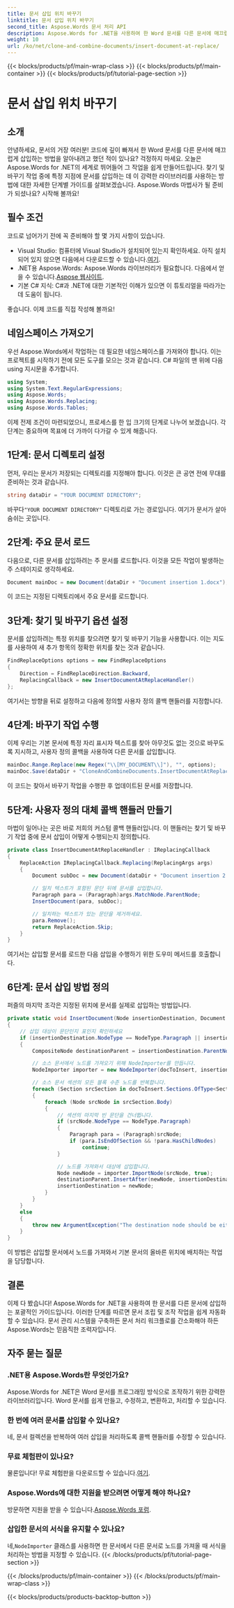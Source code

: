 ```yaml
---
title: 문서 삽입 위치 바꾸기
linktitle: 문서 삽입 위치 바꾸기
second_title: Aspose.Words 문서 처리 API
description: Aspose.Words for .NET을 사용하여 한 Word 문서를 다른 문서에 매끄럽게 삽입하는 방법을 자세한 단계별 가이드로 알아보세요. 문서 처리를 간소화하려는 개발자에게 완벽합니다.
weight: 10
url: /ko/net/clone-and-combine-documents/insert-document-at-replace/
---
```


{{< blocks/products/pf/main-wrap-class >}}
{{< blocks/products/pf/main-container >}}
{{< blocks/products/pf/tutorial-page-section >}}

# 문서 삽입 위치 바꾸기

## 소개

안녕하세요, 문서의 거장 여러분! 코드에 깊이 빠져서 한 Word 문서를 다른 문서에 매끄럽게 삽입하는 방법을 알아내려고 했던 적이 있나요? 걱정하지 마세요. 오늘은 Aspose.Words for .NET의 세계로 뛰어들어 그 작업을 쉽게 만들어드립니다. 찾기 및 바꾸기 작업 중에 특정 지점에 문서를 삽입하는 데 이 강력한 라이브러리를 사용하는 방법에 대한 자세한 단계별 가이드를 살펴보겠습니다. Aspose.Words 마법사가 될 준비가 되셨나요? 시작해 볼까요!

## 필수 조건

코드로 넘어가기 전에 꼭 준비해야 할 몇 가지 사항이 있습니다.

-  Visual Studio: 컴퓨터에 Visual Studio가 설치되어 있는지 확인하세요. 아직 설치되어 있지 않으면 다음에서 다운로드할 수 있습니다.[여기](https://visualstudio.microsoft.com/).
-  .NET용 Aspose.Words: Aspose.Words 라이브러리가 필요합니다. 다음에서 얻을 수 있습니다.[Aspose 웹사이트](https://releases.aspose.com/words/net/).
- 기본 C# 지식: C#과 .NET에 대한 기본적인 이해가 있으면 이 튜토리얼을 따라가는 데 도움이 됩니다.

좋습니다. 이제 코드를 직접 작성해 볼까요!

## 네임스페이스 가져오기

우선 Aspose.Words에서 작업하는 데 필요한 네임스페이스를 가져와야 합니다. 이는 프로젝트를 시작하기 전에 모든 도구를 모으는 것과 같습니다. C# 파일의 맨 위에 다음 using 지시문을 추가합니다.

```csharp
using System;
using System.Text.RegularExpressions;
using Aspose.Words;
using Aspose.Words.Replacing;
using Aspose.Words.Tables;
```

이제 전제 조건이 마련되었으니, 프로세스를 한 입 크기의 단계로 나누어 보겠습니다. 각 단계는 중요하며 목표에 더 가까이 다가갈 수 있게 해줍니다.

## 1단계: 문서 디렉토리 설정

먼저, 우리는 문서가 저장되는 디렉토리를 지정해야 합니다. 이것은 큰 공연 전에 무대를 준비하는 것과 같습니다.

```csharp
string dataDir = "YOUR DOCUMENT DIRECTORY";
```

 바꾸다`"YOUR DOCUMENT DIRECTORY"` 디렉토리로 가는 경로입니다. 여기가 문서가 살아 숨쉬는 곳입니다.

## 2단계: 주요 문서 로드

다음으로, 다른 문서를 삽입하려는 주 문서를 로드합니다. 이것을 모든 작업이 발생하는 주 스테이지로 생각하세요.

```csharp
Document mainDoc = new Document(dataDir + "Document insertion 1.docx");
```

이 코드는 지정된 디렉토리에서 주요 문서를 로드합니다.

## 3단계: 찾기 및 바꾸기 옵션 설정

문서를 삽입하려는 특정 위치를 찾으려면 찾기 및 바꾸기 기능을 사용합니다. 이는 지도를 사용하여 새 추가 항목의 정확한 위치를 찾는 것과 같습니다.

```csharp
FindReplaceOptions options = new FindReplaceOptions
{
    Direction = FindReplaceDirection.Backward,
    ReplacingCallback = new InsertDocumentAtReplaceHandler()
};
```

여기서는 방향을 뒤로 설정하고 다음에 정의할 사용자 정의 콜백 핸들러를 지정합니다.

## 4단계: 바꾸기 작업 수행

이제 우리는 기본 문서에 특정 자리 표시자 텍스트를 찾아 아무것도 없는 것으로 바꾸도록 지시하고, 사용자 정의 콜백을 사용하여 다른 문서를 삽입합니다.

```csharp
mainDoc.Range.Replace(new Regex("\\[MY_DOCUMENT\\]"), "", options);
mainDoc.Save(dataDir + "CloneAndCombineDocuments.InsertDocumentAtReplace.docx");
```

이 코드는 찾아서 바꾸기 작업을 수행한 후 업데이트된 문서를 저장합니다.

## 5단계: 사용자 정의 대체 콜백 핸들러 만들기

마법이 일어나는 곳은 바로 저희의 커스텀 콜백 핸들러입니다. 이 핸들러는 찾기 및 바꾸기 작업 중에 문서 삽입이 어떻게 수행되는지 정의합니다.

```csharp
private class InsertDocumentAtReplaceHandler : IReplacingCallback
{
    ReplaceAction IReplacingCallback.Replacing(ReplacingArgs args)
    {
        Document subDoc = new Document(dataDir + "Document insertion 2.docx");

        // 일치 텍스트가 포함된 문단 뒤에 문서를 삽입합니다.
        Paragraph para = (Paragraph)args.MatchNode.ParentNode;
        InsertDocument(para, subDoc);

        // 일치하는 텍스트가 있는 문단을 제거하세요.
        para.Remove();
        return ReplaceAction.Skip;
    }
}
```

여기서는 삽입할 문서를 로드한 다음 삽입을 수행하기 위한 도우미 메서드를 호출합니다.

## 6단계: 문서 삽입 방법 정의

퍼즐의 마지막 조각은 지정된 위치에 문서를 실제로 삽입하는 방법입니다.

```csharp
private static void InsertDocument(Node insertionDestination, Document docToInsert)
{
    // 삽입 대상이 문단인지 표인지 확인하세요
    if (insertionDestination.NodeType == NodeType.Paragraph || insertionDestination.NodeType == NodeType.Table)
    {
        CompositeNode destinationParent = insertionDestination.ParentNode;

        // 소스 문서에서 노드를 가져오기 위해 NodeImporter를 만듭니다.
        NodeImporter importer = new NodeImporter(docToInsert, insertionDestination.Document, ImportFormatMode.KeepSourceFormatting);

        // 소스 문서 섹션의 모든 블록 수준 노드를 반복합니다.
        foreach (Section srcSection in docToInsert.Sections.OfType<Section>())
        {
            foreach (Node srcNode in srcSection.Body)
            {
                // 섹션의 마지막 빈 문단을 건너뜁니다.
                if (srcNode.NodeType == NodeType.Paragraph)
                {
                    Paragraph para = (Paragraph)srcNode;
                    if (para.IsEndOfSection && !para.HasChildNodes)
                        continue;
                }

                // 노드를 가져와서 대상에 삽입합니다.
                Node newNode = importer.ImportNode(srcNode, true);
                destinationParent.InsertAfter(newNode, insertionDestination);
                insertionDestination = newNode;
            }
        }
    }
    else
    {
        throw new ArgumentException("The destination node should be either a paragraph or table.");
    }
}

```

이 방법은 삽입할 문서에서 노드를 가져와서 기본 문서의 올바른 위치에 배치하는 작업을 담당합니다.

## 결론

이제 다 봤습니다! Aspose.Words for .NET을 사용하여 한 문서를 다른 문서에 삽입하는 포괄적인 가이드입니다. 이러한 단계를 따르면 문서 조립 및 조작 작업을 쉽게 자동화할 수 있습니다. 문서 관리 시스템을 구축하든 문서 처리 워크플로를 간소화해야 하든 Aspose.Words는 믿음직한 조력자입니다.

## 자주 묻는 질문

### .NET용 Aspose.Words란 무엇인가요?
Aspose.Words for .NET은 Word 문서를 프로그래밍 방식으로 조작하기 위한 강력한 라이브러리입니다. Word 문서를 쉽게 만들고, 수정하고, 변환하고, 처리할 수 있습니다.

### 한 번에 여러 문서를 삽입할 수 있나요?
네, 문서 컬렉션을 반복하여 여러 삽입을 처리하도록 콜백 핸들러를 수정할 수 있습니다.

### 무료 체험판이 있나요?
 물론입니다! 무료 체험판을 다운로드할 수 있습니다.[여기](https://releases.aspose.com/).

### Aspose.Words에 대한 지원을 받으려면 어떻게 해야 하나요?
 방문하면 지원을 받을 수 있습니다.[Aspose.Words 포럼](https://forum.aspose.com/c/words/8).

### 삽입한 문서의 서식을 유지할 수 있나요?
 네,`NodeImporter` 클래스를 사용하면 한 문서에서 다른 문서로 노드를 가져올 때 서식을 처리하는 방법을 지정할 수 있습니다.
{{< /blocks/products/pf/tutorial-page-section >}}

{{< /blocks/products/pf/main-container >}}
{{< /blocks/products/pf/main-wrap-class >}}

{{< blocks/products/products-backtop-button >}}
